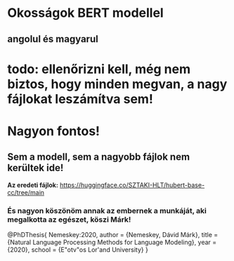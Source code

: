 # Okosságok BERT modellel

## angolul és magyarul

# todo: ellenőrizni kell, még nem biztos, hogy minden megvan, a nagy fájlokat leszámítva sem!

# Nagyon fontos!
## Sem a modell, sem a nagyobb fájlok nem kerültek ide!

__Az eredeti fájlok:__
https://huggingface.co/SZTAKI-HLT/hubert-base-cc/tree/main

### És nagyon köszönöm annak az embernek a munkáját, aki megalkotta az egészet, köszi Márk! 

@PhDThesis{ Nemeskey:2020,
  author = {Nemeskey, Dávid Márk},
  title  = {Natural Language Processing Methods for Language Modeling},
  year   = {2020},
  school = {E\"otv\"os Lor\'and University}
}
